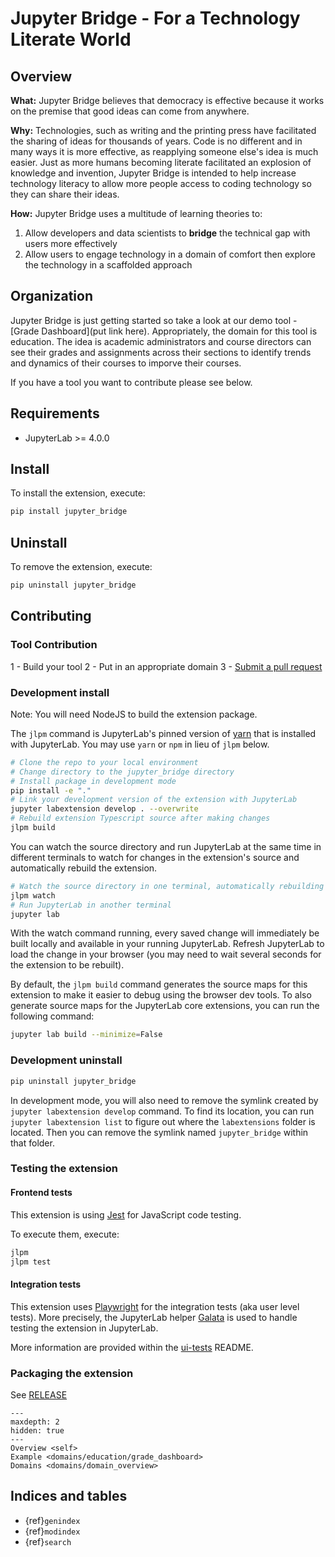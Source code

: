 # Jupyter Bridge - For a Technology Literate World

## Overview

**What:** Jupyter Bridge believes that democracy is effective because it works on the premise that good ideas can come from anywhere. 

**Why:** Technologies, such as writing and the printing press have facilitated the sharing of ideas for thousands of years. Code is no different and in many ways it is more effective, as reapplying someone else's idea is much easier. Just as more humans becoming literate facilitated an explosion of knowledge and invention, Jupyter Bridge is intended to help increase technology literacy to allow more people access to coding technology so they can share their ideas.

**How:** Jupyter Bridge uses a multitude of learning theories to: 

1. Allow developers and data scientists to **bridge** the technical gap with users more effectively
2. Allow users to engage technology in a domain of comfort then explore the technology in a scaffolded approach

## Organization

Jupyter Bridge is just getting started so take a look at our demo tool - [Grade Dashboard](put link here). Appropriately, the domain for this tool is education. The idea is academic administrators and course directors can see their grades and assignments across their sections to identify trends and dynamics of their courses to imporve their courses. 

If you have a tool you want to contribute please see below. 


## Requirements

- JupyterLab >= 4.0.0

## Install

To install the extension, execute:

```bash
pip install jupyter_bridge
```

## Uninstall

To remove the extension, execute:

```bash
pip uninstall jupyter_bridge
```

## Contributing
### Tool Contribution

1 - Build your tool
2 - Put in an appropriate domain
3 - [Submit a pull request](https://docs.github.com/en/pull-requests/collaborating-with-pull-requests/proposing-changes-to-your-work-with-pull-requests/creating-a-pull-request)

### Development install

Note: You will need NodeJS to build the extension package.

The `jlpm` command is JupyterLab's pinned version of
[yarn](https://yarnpkg.com/) that is installed with JupyterLab. You may use
`yarn` or `npm` in lieu of `jlpm` below.

```bash
# Clone the repo to your local environment
# Change directory to the jupyter_bridge directory
# Install package in development mode
pip install -e "."
# Link your development version of the extension with JupyterLab
jupyter labextension develop . --overwrite
# Rebuild extension Typescript source after making changes
jlpm build
```

You can watch the source directory and run JupyterLab at the same time in different terminals to watch for changes in the extension's source and automatically rebuild the extension.

```bash
# Watch the source directory in one terminal, automatically rebuilding when needed
jlpm watch
# Run JupyterLab in another terminal
jupyter lab
```

With the watch command running, every saved change will immediately be built locally and available in your running JupyterLab. Refresh JupyterLab to load the change in your browser (you may need to wait several seconds for the extension to be rebuilt).

By default, the `jlpm build` command generates the source maps for this extension to make it easier to debug using the browser dev tools. To also generate source maps for the JupyterLab core extensions, you can run the following command:

```bash
jupyter lab build --minimize=False
```

### Development uninstall

```bash
pip uninstall jupyter_bridge
```

In development mode, you will also need to remove the symlink created by `jupyter labextension develop`
command. To find its location, you can run `jupyter labextension list` to figure out where the `labextensions`
folder is located. Then you can remove the symlink named `jupyter_bridge` within that folder.

### Testing the extension

#### Frontend tests

This extension is using [Jest](https://jestjs.io/) for JavaScript code testing.

To execute them, execute:

```sh
jlpm
jlpm test
```

#### Integration tests

This extension uses [Playwright](https://playwright.dev/docs/intro) for the integration tests (aka user level tests).
More precisely, the JupyterLab helper [Galata](https://github.com/jupyterlab/jupyterlab/tree/master/galata) is used to handle testing the extension in JupyterLab.

More information are provided within the [ui-tests](./ui-tests/README.md) README.

### Packaging the extension

See [RELEASE](RELEASE.md)

```{toctree}
---
maxdepth: 2
hidden: true
---
Overview <self>
Example <domains/education/grade_dashboard>
Domains <domains/domain_overview>
```

## Indices and tables

- {ref}`genindex`
- {ref}`modindex`
- {ref}`search`
